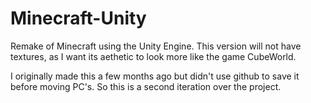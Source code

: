 # Minecraft-Unity
Remake of Minecraft using the Unity Engine.
This version will not have textures, as I want its aethetic to look more like the game CubeWorld.

I originally made this a few months ago but didn't use github to save it before moving PC's.
So this is a second iteration over the project.

